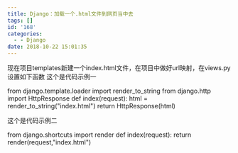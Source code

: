 ```yaml
---
title: Django：加载一个.html文件到网页当中去
tags: []
id: '168'
categories:
  - - Django
date: 2018-10-22 15:01:35
---
```


现在项目templates新建一个index.html文件，在项目中做好url映射，在views.py设置如下函数 这个是代码示例一

from django.template.loader import render\_to\_string
from django.http import HttpResponse
def index(request):
    html = render\_to\_string("index.html")
    return HttpResponse(html)

这个是代码示例二

from django.shortcuts import render
def index(request):
    return render(request,"index.html")